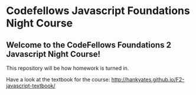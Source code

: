 # Codefellows Javascript Foundations Night Course
## Welcome to the CodeFellows Foundations 2 Javascript Night Course!
 
 This repository will be how homework is turned in.
 
 Have a look at the textbook for the course: http://hankyates.github.io/F2-javascript-textbook/
